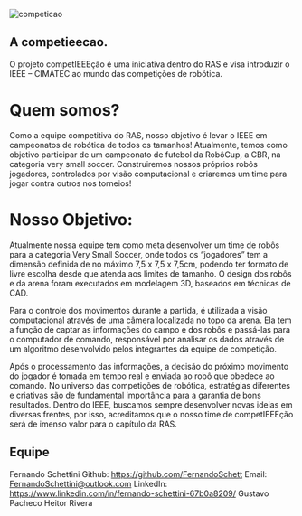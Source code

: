 
![competicao](https://user-images.githubusercontent.com/80331486/153673696-1b5959a2-d6bc-4a2b-b493-f20d200e69c0.png)


## A competieecao. 

  O projeto competIEEEção é uma iniciativa dentro do RAS e visa introduzir o IEEE – CIMATEC ao mundo das competições de robótica.

# Quem somos?
  Como a equipe competitiva do RAS, nosso objetivo é levar o IEEE em campeonatos de robótica de todos os tamanhos! Atualmente, temos como objetivo participar de um campeonato de futebol da RobôCup, a CBR, na categoria very small soccer. Construiremos nossos próprios robôs jogadores, controlados por visão computacional e criaremos um time para jogar contra outros nos torneios!

# Nosso Objetivo:
  Atualmente nossa equipe tem como meta desenvolver um time de robôs para a categoria Very Small Soccer, onde todos os “jogadores” tem a dimensão definida de no máximo 7,5 x 7,5 x 7,5cm, podendo ter formato de livre escolha desde que atenda aos limites de tamanho. O design dos robôs e da arena foram executados em modelagem 3D, baseados em técnicas de CAD.

  Para o controle dos movimentos durante a partida, é utilizada a visão computacional através de uma câmera localizada no topo da arena. Ela tem a função de captar as informações do campo e dos robôs e passá-las para o computador de comando, responsável por analisar os dados através de um algoritmo desenvolvido pelos integrantes da equipe de competição.

  Após o processamento das informações, a decisão do próximo movimento do jogador é tomada em tempo real e enviada ao robô que obedece ao comando. No universo das competições de robótica, estratégias diferentes e criativas são de fundamental importância para a garantia de bons resultados. Dentro do IEEE, buscamos sempre desenvolver novas ideias em diversas frentes, por isso, acreditamos que o nosso time de competIEEEção será de imenso valor para o capítulo da RAS.


## Equipe
Fernando Schettini 
  Github: https://github.com/FernandoSchett
  Email: FernandoSchettini@outlook.com 
  LinkedIn: https://www.linkedin.com/in/fernando-schettini-67b0a8209/
Gustavo Pacheco
Heitor Rivera
